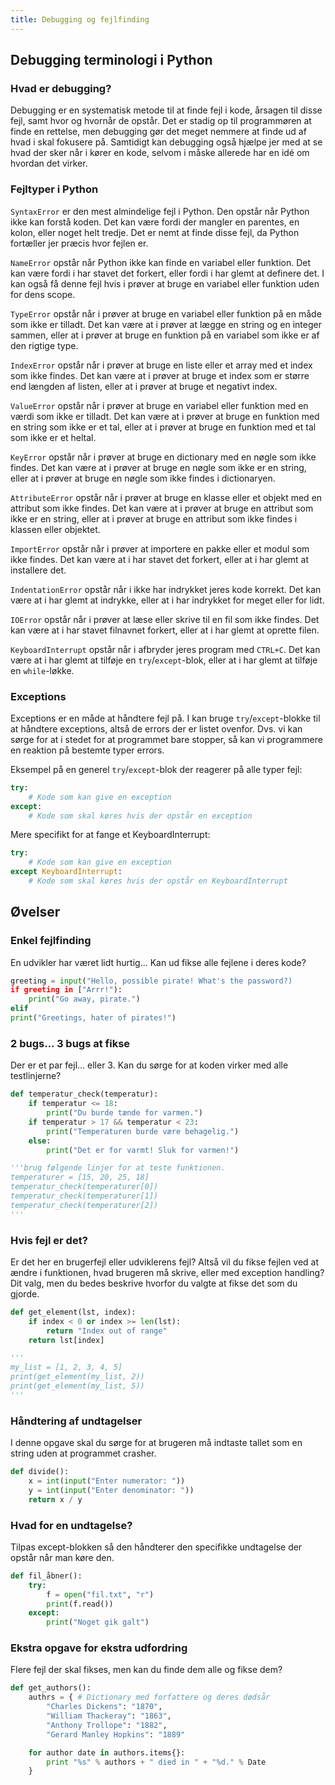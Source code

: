 ```yaml
---
title: Debugging og fejlfinding
---
```


## Debugging terminologi i Python

### Hvad er debugging?

Debugging er en systematisk metode til at finde fejl i kode, årsagen til disse fejl, samt hvor og hvornår de opstår. Det er stadig op til programmøren at finde en rettelse, men debugging gør det meget nemmere at finde ud af hvad i skal fokusere på. Samtidigt kan debugging også hjælpe jer med at se hvad der sker når i kører en kode, selvom i måske allerede har en idé om hvordan det virker.

### Fejltyper i Python

`SyntaxError` er den mest almindelige fejl i Python. Den opstår når Python ikke kan forstå koden. Det kan være fordi der mangler en parentes, en kolon, eller noget helt tredje. Det er nemt at finde disse fejl, da Python fortæller jer præcis hvor fejlen er.

`NameError` opstår når Python ikke kan finde en variabel eller funktion. Det kan være fordi i har stavet det forkert, eller fordi i har glemt at definere det. I kan også få denne fejl hvis i prøver at bruge en variabel eller funktion uden for dens scope.

`TypeError` opstår når i prøver at bruge en variabel eller funktion på en måde som ikke er tilladt. Det kan være at i prøver at lægge en string og en integer sammen, eller at i prøver at bruge en funktion på en variabel som ikke er af den rigtige type.

`IndexError` opstår når i prøver at bruge en liste eller et array med et index som ikke findes. Det kan være at i prøver at bruge et index som er større end længden af listen, eller at i prøver at bruge et negativt index.

`ValueError` opstår når i prøver at bruge en variabel eller funktion med en værdi som ikke er tilladt. Det kan være at i prøver at bruge en funktion med en string som ikke er et tal, eller at i prøver at bruge en funktion med et tal som ikke er et heltal.

`KeyError` opstår når i prøver at bruge en dictionary med en nøgle som ikke findes. Det kan være at i prøver at bruge en nøgle som ikke er en string, eller at i prøver at bruge en nøgle som ikke findes i dictionaryen.

`AttributeError` opstår når i prøver at bruge en klasse eller et objekt med en attribut som ikke findes. Det kan være at i prøver at bruge en attribut som ikke er en string, eller at i prøver at bruge en attribut som ikke findes i klassen eller objektet.

`ImportError` opstår når i prøver at importere en pakke eller et modul som ikke findes. Det kan være at i har stavet det forkert, eller at i har glemt at installere det.

`IndentationError` opstår når i ikke har indrykket jeres kode korrekt. Det kan være at i har glemt at indrykke, eller at i har indrykket for meget eller for lidt.

`IOError` opstår når i prøver at læse eller skrive til en fil som ikke findes. Det kan være at i har stavet filnavnet forkert, eller at i har glemt at oprette filen.

`KeyboardInterrupt` opstår når i afbryder jeres program med `CTRL+C`. Det kan være at i har glemt at tilføje en `try`/`except`-blok, eller at i har glemt at tilføje en `while`-løkke.

### Exceptions

Exceptions er en måde at håndtere fejl på. I kan bruge `try`/`except`-blokke til at håndtere exceptions, altså de errors der er listet ovenfor. Dvs. vi kan sørge for at i stedet for at programmet bare stopper, så kan vi programmere en reaktion på bestemte typer errors.

Eksempel på en generel `try`/`except`-blok der reagerer på alle typer fejl:

```python
try:
    # Kode som kan give en exception
except:
    # Kode som skal køres hvis der opstår en exception
```

Mere specifikt for at fange et KeyboardInterrupt:

```python
try:
    # Kode som kan give en exception
except KeyboardInterrupt:
    # Kode som skal køres hvis der opstår en KeyboardInterrupt
```

## Øvelser

### Enkel fejlfinding

En udvikler har været lidt hurtig... Kan ud fikse alle fejlene i deres kode?

```python
greeting = input("Hello, possible pirate! What's the password?)
if greeting in ["Arrr!"):
    print("Go away, pirate.")
elif
print("Greetings, hater of pirates!")
```

### 2 bugs... 3 bugs at fikse

Der er et par fejl... eller 3. Kan du sørge for at koden virker med alle testlinjerne?

```python
def temperatur_check(temperatur):
    if temperatur <= 18:
        print("Du burde tænde for varmen.")
    if temperatur > 17 && temperatur < 23:
        print("Temperaturen burde være behagelig.")
    else:
        print("Det er for varmt! Sluk for varmen!")

'''brug følgende linjer for at teste funktionen. 
temperaturer = [15, 20, 25, 18]
temperatur_check(temperaturer[0])
temperatur_check(temperaturer[1])
temperatur_check(temperaturer[2])
'''
```

### Hvis fejl er det?

Er det her en brugerfejl eller udviklerens fejl? Altså vil du fikse fejlen ved at ændre i funktionen, hvad brugeren må skrive, eller med exception handling? Dit valg, men du bedes beskrive hvorfor du valgte at fikse det som du gjorde.

```python
def get_element(lst, index):
    if index < 0 or index >= len(lst):
        return "Index out of range"
    return lst[index]

'''
my_list = [1, 2, 3, 4, 5]
print(get_element(my_list, 2)) 
print(get_element(my_list, 5)) 
'''
```

### Håndtering af undtagelser

I denne opgave skal du sørge for at brugeren må indtaste tallet som en string uden at programmet crasher.

```python
def divide():
    x = int(input("Enter numerator: "))
    y = int(input("Enter denominator: "))
    return x / y
```

### Hvad for en undtagelse? 

Tilpas except-blokken så den håndterer den specifikke undtagelse der opstår når man køre den.

```python	
def fil_åbner():
    try:
        f = open("fil.txt", "r")
        print(f.read())
    except:
        print("Noget gik galt")
```

### Ekstra opgave for ekstra udfordring

Flere fejl der skal fikses, men kan du finde dem alle og fikse dem?

```python
def get_authors():
    authrs = { # Dictionary med forfattere og deres dødsår
        "Charles Dickens": "1870",
        "William Thackeray": "1863",
        "Anthony Trollope": "1882",
        "Gerard Manley Hopkins": "1889"

    for author date in authors.items{}:
        print "%s" % authors + " died in " + "%d." % Date
    } 
```